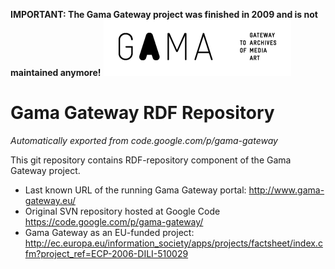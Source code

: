 **IMPORTANT: The Gama Gateway project was finished in 2009 and is not maintained anymore!**
![Gama Gateway logo](gama-gateway-logo.png)

# Gama Gateway RDF Repository 
*Automatically exported from code.google.com/p/gama-gateway*

This git repository contains RDF-repository component of the Gama Gateway project.

* Last known URL of the running Gama Gateway portal: http://www.gama-gateway.eu/
* Original SVN repository hosted at Google Code https://code.google.com/p/gama-gateway/
* Gama Gateway as an EU-funded project: http://ec.europa.eu/information_society/apps/projects/factsheet/index.cfm?project_ref=ECP-2006-DILI-510029
